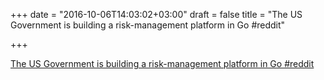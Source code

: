 +++
date = "2016-10-06T14:03:02+03:00"
draft = false
title = "The US Government is building a risk-management platform in Go  #reddit"

+++

<p><a href="https://t.co/I4wgQ7pxDy">The US Government is building a risk-management platform in Go  #reddit</a></p>
